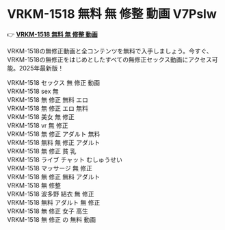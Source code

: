 # VRKM-1518 無料 無 修整 動画 V7Pslw

👉 [**VRKM-1518 無料 無 修整 動画**](https://javleaks.cc?utm_medium=jp)

VRKM-1518の無修正動画と全コンテンツを無料で入手しましょう。今すぐ、VRKM-1518の無修正をはじめとしたすべての無修正セックス動画にアクセス可能。2025年最新版！

VRKM-1518 セックス 無 修正 動画<br>
VRKM-1518 sex 無<br>
VRKM-1518 無 修正 無料 エロ<br>
VRKM-1518 無 修正 エロ 無料<br>
VRKM-1518 美女 無 修正<br>
VRKM-1518 vr 無 修正<br>
VRKM-1518 無 修正 アダルト 無料<br>
VRKM-1518 無料 無 修正 アダルト<br>
VRKM-1518 無 修正 貧 乳<br>
VRKM-1518 ライブ チャット むしゅうせい<br>
VRKM-1518 マッサージ 無 修正<br>
VRKM-1518 無 修正 無料 アダルト<br>
VRKM-1518 無 修整<br>
VRKM-1518 波多野 結衣 無 修正<br>
VRKM-1518 無料 アダルト 無 修正<br>
VRKM-1518 無 修正 女子 高生<br>
VRKM-1518 無 修正 の 無料 動画<br>
